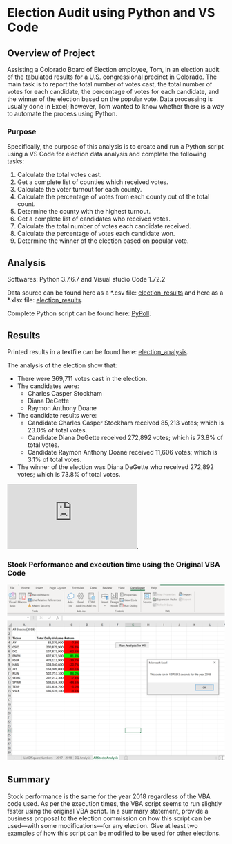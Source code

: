 # Election Audit using Python and VS Code

## **Overview of Project**
Assisting a Colorado Board of Election employee, Tom, in an election audit of the tabulated results for a U.S. congressional precinct in Colorado. The main task is to report the total number of votes cast, the total number of votes for each candidate, the percentage of votes for each candidate, and the winner of the election based on the popular vote. Data processing is usually done in Excel; however, Tom wanted to know whether there is a way to automate the process using Python. 

### Purpose
Specifically, the purpose of this analysis is to create and run a Python script using a VS Code for election data analysis and complete the following tasks: 

1. Calculate the total votes cast.
2. Get a complete list of counties which received votes. 
3. Calculate the voter turnout for each county.
4. Calculate the percentage of votes from each county out of the total count.
5. Determine the county with the highest turnout.
6. Get a complete list of candidates who received votes. 
7. Calculate the total number of votes each candidate received.
8. Calculate the percentage of votes each candidate won.
9. Determine the winner of the election based on popular vote.



## **Analysis**
Softwares: Python 3.7.6.7 and Visual studio Code 1.72.2

Data source can be found here as a *.csv file: [election_results](https://github.com/MSF2141/election-analysis/blob/f3555399e3f34aa2e7c59b239359e56b726efc69/resources/election_results.csv)  and here as a *.xlsx file: [election_results](https://github.com/MSF2141/election-analysis/blob/19c04d0dfbc2644c263757acf624e8c4d2005abd/resources/election_results.xlsx).

Complete Python script can be found here: [PyPoll](https://github.com/MSF2141/election-analysis/blob/0c4dd0e0e08adde640c2937e66c999f796bbf494/PyPoll_Challenge.py).



## **Results**
Printed results in a textfile can be found here: [election_analysis](https://github.com/MSF2141/election-analysis/blob/3066d208893af15b7448dfd2b48e40b37a8ce9c4/analysis/election_analysis.txt).

The analysis of the election show that:
- There were 369,711 votes cast in the election.
- The candidates were:
     - Charles Casper Stockham
     - Diana DeGette
     - Raymon Anthony Doane
-  The candidate results were:
     - Candidate Charles Casper Stockham received 85,213 votes; which is 23.0% of total votes.
     - Candidate Diana DeGette received 272,892 votes; which is 73.8% of total votes.
     - Candidate Raymon Anthony Doane received 11,606 votes; which is 3.1% of total votes. 
- The winner of the election was Diana DeGette who received 272,892 votes; which is 73.8% of total votes.
    
![election_analysis](https://github.com/MSF2141/election-analysis/blob/3066d208893af15b7448dfd2b48e40b37a8ce9c4/analysis/election_analysis.txt).




### Stock Performance and execution time using the Original VBA Code
![VBA_Challenge_2018](https://github.com/MSF2141/stock-analysis/blob/f27bbee436474c9576185c06c1e3417b5b643aac/Resources/VBA_Challenge_2018.png)

 
## **Summary**
Stock performance is the same for the year 2018 regardless of the VBA code used. As per the execution times, the VBA script seems to run slightly faster using the original VBA script. 
In a summary statement, provide a business proposal to the election commission on how this script can be used—with some modifications—for any election. Give at least two examples of how this script can be modified to be used for other elections.
